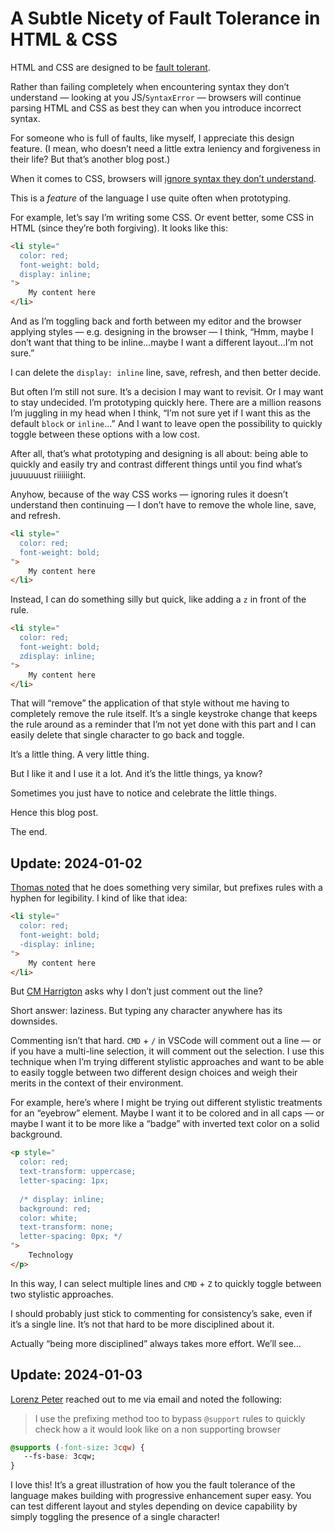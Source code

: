 # A Subtle Nicety of Fault Tolerance in HTML & CSS

HTML and CSS are designed to be [fault tolerant](https://en.wikipedia.org/wiki/Fault_tolerance).

Rather than failing completely when encountering syntax they don’t understand — looking at you JS/`SyntaxError` — browsers will continue parsing HTML and CSS as best they can when you introduce incorrect syntax.

For someone who is full of faults, like myself, I appreciate this design feature. (I mean, who doesn’t need a little extra leniency and forgiveness in their life? But that’s another blog post.)

When it comes to CSS, browsers will [ignore syntax they don’t understand](https://www.w3.org/TR/2009/CR-CSS2-20090908/syndata.html#parsing-errors).

This is a _feature_ of the language I use quite often when prototyping.

For example, let’s say I’m writing some CSS. Or event better, some CSS in HTML (since they’re both forgiving). It looks like this:

```html
<li style="
  color: red;
  font-weight: bold;
  display: inline;
">
	My content here
</li>
```

And as I’m toggling back and forth between my editor and the browser applying styles — e.g. designing in the browser — I think, “Hmm, maybe I don’t want that thing to be inline…maybe I want a different layout…I’m not sure.”

I can delete the `display: inline` line, save, refresh, and then better decide.

But often I’m still not sure. It’s a decision I may want to revisit. Or I may want to stay undecided. I’m prototyping quickly here. There are a million reasons I’m juggling in my head when I think, “I’m not sure yet if I want this as the default `block` or `inline`…” And I want to leave open the possibility to quickly toggle between these options with a low cost.

After all, that’s what prototyping and designing is all about: being able to quickly and easily try and contrast different things until you find what’s juuuuuust riiiiiight.

Anyhow, because of the way CSS works — ignoring rules it doesn’t understand then continuing — I don’t have to remove the whole line, save, and refresh.

```html
<li style="
  color: red;
  font-weight: bold;
">
	My content here
</li>
```

Instead, I can do something silly but quick, like adding a `z` in front of the rule.

```html
<li style="
  color: red;
  font-weight: bold;
  zdisplay: inline;
">
	My content here
</li>
```

That will “remove” the application of that style without me having to completely remove the rule itself. It’s a single keystroke change that keeps the rule around as a reminder that I’m not yet done with this part and I can easily delete that single character to go back and toggle.

It’s a little thing. A very little thing.

But I like it and I use it a lot. And it’s the little things, ya know?

Sometimes you just have to notice and celebrate the little things.

Hence this blog post.

The end.

## Update: 2024-01-02

[Thomas noted](https://fosstodon.org/@thomasapowell/111688980900687155) that he does something very similar, but prefixes rules with a hyphen for legibility. I kind of like that idea:

```html
<li style="
  color: red;
  font-weight: bold;
  -display: inline;
">
	My content here
</li>
```

But [CM Harrigton](https://mastodon.online/@octothorpe/111688938713175704) asks why I don’t just comment out the line?

Short answer: laziness. But typing any character anywhere has its downsides. 

Commenting isn’t that hard. `CMD` + `/` in VSCode will comment out a line — or if you have a multi-line selection, it will comment out the selection. I use this technique when I’m trying different stylistic approaches and want to be able to easily toggle between two different design choices and weigh their merits in the context of their environment. 

For example, here’s where I might be trying out different stylistic treatments for an “eyebrow” element. Maybe I want it to be colored and in all caps — or maybe I want it to be more like a “badge” with inverted text color on a solid background.

```html
<p style="
  color: red;
  text-transform: uppercase;
  letter-spacing: 1px;
  
  /* display: inline;
  background: red;
  color: white;
  text-transform: none;
  letter-spacing: 0px; */
">
	Technology
</p>
```

In this way, I can select multiple lines and `CMD` + `Z` to quickly toggle between two stylistic approaches.

I should probably just stick to commenting for consistency’s sake, even if it’s a single line. It’s not that hard to be more disciplined about it. 

Actually “being more disciplined” always takes more effort. We’ll see…

## Update: 2024-01-03

[Lorenz Peter](https://rocketruby.ch/about/team/) reached out to me via email and noted the following:

> I use the prefixing method too to bypass `@support` rules to quickly check how a it would look like on a non supporting browser

```css
@supports (-font-size: 3cqw) {
   --fs-base: 3cqw;
}
```

I love this! It’s a great illustration of how you the fault tolerance of the language makes building with progressive enhancement super easy. You can test different layout and styles depending on device capability by simply toggling the presence of a single character!